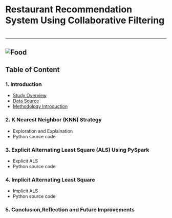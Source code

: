 # Restaurant Recommendation System Using Collaborative Filtering<h1>
------------------------------
![Food](https://github.com/zhanren/Food-app/blob/master/Restaurant%20recommandation/food.jpg)
------------------------------
## Table of Content

### 1. Introduction

  * [Study Overview](Overview.md)
  * [Data Source](DataSource.md)
  * [Methodology Introduction]()
     
### 2. K Nearest Neighbor (KNN) Strategy
  
  * Exploration and Explaination
  * Python source code

### 3. Explicit Alternating Least Square (ALS) Using PySpark

  * Explicit ALS
  * Python source code

### 4. Implicit Alternating Least Square
  * Implicit ALS
  * Python source code

### 5. Conclusion,Reflection and Future Improvements
     

